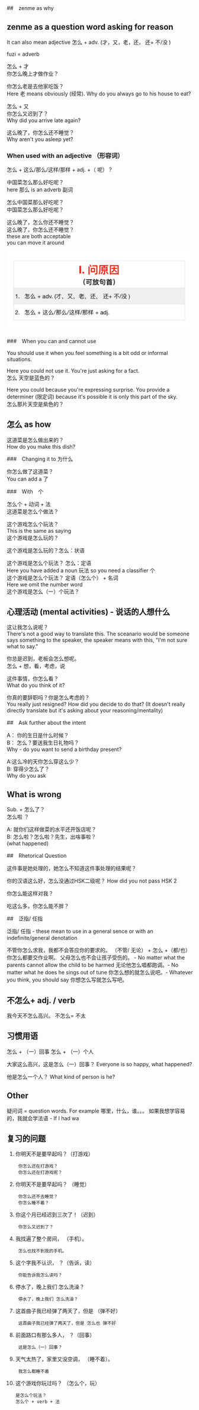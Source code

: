 ##　zenme as  why



## zenme as a question word asking for reason

It can also mean adjective
怎么 + adv. (才，又，老，还， 还+ 不/没 )

fuzi = adverb

怎么 + 才 <br />
你怎么晚上才做作业？


你怎么老是去他家吃饭？<br />
Here 老 means obviously (经常). Why do you always go to his house to eat?

怎么 + 又 <br />
你怎么又迟到了？<br />
Why did you arrive late again?

这么晚了，你怎么还不睡觉？<br />
Why aren't you asleep yet?

### When used with an adjective （形容词）
怎么 + 这么/那么/这样/那样 + adj. +（ 呢）？

中国菜怎么那么好吃呢？<br />
here 那么 is an adverb 副词

怎么中国菜那么好吃呢？<br />
中国菜怎么那么好吃呢？

这么晚了，怎么你还不睡觉？<br />
这么晚了，你怎么还不睡觉？<br />
these are both acceptable <br />
you can move it around

![](2021-01-04-07-19-19.png)

###　When you can and cannot use

You should use it when you feel something is a bit odd or informal situations.

Here you could not use it. You're just asking for a fact. <br />
怎么 天空是蓝色的？

Here you could because you're expressing surprise. You provide a determiner (限定词) because it's possible it is only this part of the sky. <br />
怎么那片天空是紫色的？

## 怎么 as how

这道菜是怎么做出来的？<br />
How do you make this dish?

###　Changing it to 为什么

你怎么做了这道菜？<br />
You can add a 了

###　With　个

怎么个 + 动词 + 法 <br />
这道菜是怎么个做法？

这个游戏怎么个玩法？<br />
This is the same as saying <br />
这个游戏是怎么玩的？

这个游戏是怎么玩的？怎么：状语

这个游戏是怎么个玩法？ 怎么：定语 <br />
Here you have added a noun 玩法 so you need a classifier 个 <br />
这个游戏是怎么个玩法？ 定语（怎么个） +  名词 <br />
Here we omit the number word <br />
这个游戏是怎么（一）个玩法？ 

## 心理活动 (mental activities) - 说话的人想什么

这让我怎么说呢？<br />
There's not a good way to translate this. The sceanario would be someone says something to the speaker, the speaker means with this, "I'm not sure what to say."

你总是迟到，老板会怎么想呢。<br />
怎么 + 想，看，考虑，说

这件事情，你怎么看？<br />
What do you think of it?

你真的要辞职吗？你是怎么考虑的？<br />
You really just resigned? How did you decide to do that? (It doesn't really directly translate but it's asking about your reasoning/mentality)

##　Ask further about the intent

A： 你的生日是什么时候？ <br />
B： 怎么？要送我生日礼物吗？ <br />
Why - do you want to send a birthday present?

A:这么冷的天你怎么穿这么少？ <br />
B: 穿得少怎么了？ <br />
Why do you ask

## What is wrong

Sub. + 怎么了？<br />
怎么啦 ？

A: 就你们这样做菜的水平还开饭店呢？<br />
B: 怎么啦？怎么啦？先生，出啥事啦？<br />
(what happened)

##　Rhetorical Question

这件事是她处理的，她怎么不知道这件事处理的结果呢？

你的汉语这么好，怎么没通过HSK二级呢？
How did you not pass HSK 2

你怎么能这样对我？

吃这么多，你怎么能不胖？

##　泛指/ 任指

泛指/ 任指 - these mean to use in a general sence or with an indefinite/general denotation

不管你怎么求我，我都不会答应你的要求的。
（不管/ 无论） +  怎么 +（都/也）
你怎么都要交作业啊。
父母怎么也不会让孩子受伤的。 - No matter what the parents cannot allow the child to be harmed
无论他怎么唱都跑调。- No matter what he does he sings out of tune
你怎么想的就怎么说吧。- Whatever you think, you should say
你想怎么写就怎么写吧。

## 不怎么+ adj. / verb

我今天不怎么高兴。
不怎么= 不太

## 习惯用语

怎么 + （一）回事
怎么 + （一）个人

大家这么高兴，这是怎么（一）回事？
Everyone is so happy, what happened?

他是怎么一个人？
What kind of person is he?

## Other

疑问词 = question words. For example 哪里，什么，谁。。。
如果我想学容易的，我就会学法语 - If I had wa

## 复习的问题

1. 你明天不是要早起吗？（打游戏）
   
        你怎么还在打游戏？
        你怎么还在打游戏呢？

2. 你明天不是要早起吗？ （睡觉）

        你怎么还不去睡觉？
        你怎么睡不着？

3. 你这个月已经迟到三次了！（迟到）

        你怎么又迟到了？

4. 我找遍了整个房间， （手机）。

        怎么也找不到我的手机。

5. 这个字我不认识， ？（告诉，读）

        你能告诉我怎么读吗？

6. 停水了，晚上我们 怎么洗澡？

        停水了，晚上我们 怎么洗澡？

7. 这首曲子我已经弹了两天了，但是 （弹不好）

        这首曲子我已经弹了两天了，但是 怎么也 弹不好

8. 前面路口有那么多人， ？（回事）

        这是怎么（一）回事？

9. 天气太热了，家里又没空调， （睡不着）。

        我怎么都睡不着

10. 这个游戏你玩过吗？ （怎么个，玩）

        是怎么个玩法？
        怎么个 + verb + 法